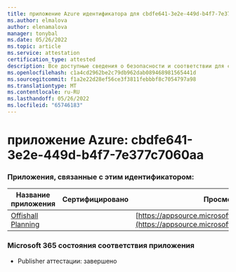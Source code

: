 ```yaml
---
title: приложение Azure идентификатора для cbdfe641-3e2e-449d-b4f7-7e377c7060aa
ms.author: elmalova
author: elenamalova
manager: tonybal
ms.date: 05/26/2022
ms.topic: article
ms.service: attestation
certification_type: attested
description: Все доступные сведения о безопасности и соответствии для cbdfe641-3e2e-449d-b4f7-7e377c7060aa.
ms.openlocfilehash: c1a4cd2962be2c79db962dab089468981565441d
ms.sourcegitcommit: f1a2e22d28ef56ce3f3811febbbf8c7054797a98
ms.translationtype: MT
ms.contentlocale: ru-RU
ms.lasthandoff: 05/26/2022
ms.locfileid: "65746183"
---
```

# <a name="azure-app-id-cbdfe641-3e2e-449d-b4f7-7e377c7060aa"></a>приложение Azure: cbdfe641-3e2e-449d-b4f7-7e377c7060aa


### <a name="apps-associated-with-this-id"></a>Приложения, связанные с этим идентификатором:
| **Название приложения** | **Сертифицировано** | **Просмотр в AppSource** |
|--------------|---------------|-----------------------|
| [Offishall Planning](../forward/WA200004048.md) |  | [https://appsource.microsoft.com/product/office/WA200004048](https://appsource.microsoft.com/product/office/WA200004048) |

### <a name="microsoft-365-app-compliance-status"></a>Microsoft 365 состояния соответствия приложения
- Publisher аттестации: завершено
